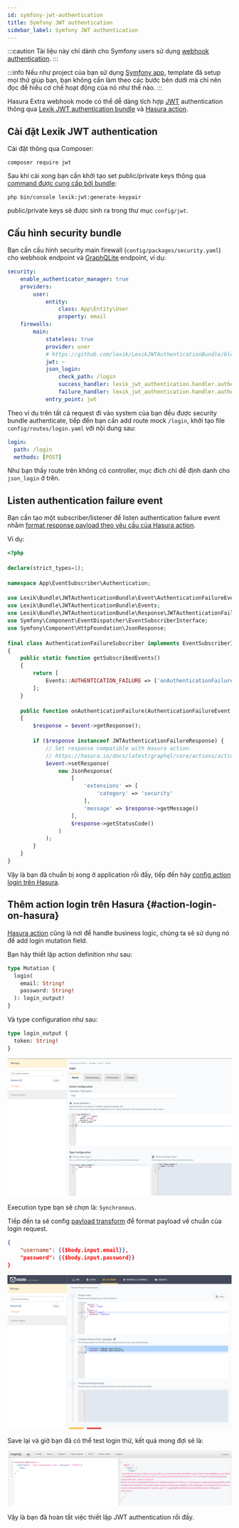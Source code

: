 ```yaml
---
id: symfony-jwt-authentication
title: Symfony JWT authentication
sidebar_label: Symfony JWT authentication
---
```


:::caution
Tài liệu này chỉ dành cho Symfony users sử dụng [webhook authentication](./01-webhook-authentication.mdx).
:::

:::info
Nếu như project của bạn sử dụng [Symfony app](../02-installation/02-application-templates.md), template đã setup mọi thứ giúp bạn,
bạn không cần làm theo các bước bên dưới mà chỉ nên đọc để hiểu cơ chế hoạt động của nó như thế nào.
:::

Hasura Extra webhook mode có thể dễ dàng tích hợp [JWT](https://jwt.io) authentication thông qua [Lexik JWT authentication bundle](https://github.com/lexik/LexikJWTAuthenticationBundle)
và [Hasura action](https://hasura.io/docs/latest/graphql/core/actions/index.html).

## Cài đặt Lexik JWT authentication

Cài đặt thông qua Composer:

```shell
composer require jwt
```

Sau khi cài xong bạn cần khởi tạo set public/private keys thông qua [command được cung cấp bởi bundle](https://github.com/lexik/LexikJWTAuthenticationBundle/blob/2.x/Resources/doc/index.md#generate-the-ssl-keys):

```shell
php bin/console lexik:jwt:generate-keypair
```

public/private keys sẽ được sinh ra trong thư mục `config/jwt`.

## Cấu hình security bundle

Bạn cần cấu hình security main firewall (`config/packages/security.yaml`) cho webhook endpoint và [GraphQLite](../03-handle-business-logic/02-graphql-server/01-graphqlite.md) endpoint,
ví dụ:

```yaml title="config/packages/security.yaml"
security:
    enable_authenticator_manager: true
    providers:
        user:
            entity:
                class: App\Entity\User
                property: email
    firewalls:
        main:
            stateless: true
            provider: user
            # https://github.com/lexik/LexikJWTAuthenticationBundle/blob/2.x/Resources/doc/index.md#configuration
            jwt: ~
            json_login:
                check_path: /login
                success_handler: lexik_jwt_authentication.handler.authentication_success
                failure_handler: lexik_jwt_authentication.handler.authentication_failure
            entry_point: jwt
```

Theo ví dụ trên tất cả request đi vào system của bạn đều được security bundle authenticate, tiếp đến bạn cần add route mock `/login`,
khởi tạo file `config/routes/login.yaml` với nội dung sau:

```yaml title="config/routes/login.yaml"
login:
  path: /login
  methods: [POST]
```

Như bạn thấy route trên không có controller, mục đích chỉ để định danh cho `json_login` ở trên.

## Listen authentication failure event

Bạn cần tạo một subscriber/listener để listen authentication failure event nhằm [format response payload theo yêu cầu của Hasura action](https://hasura.io/docs/latest/graphql/core/actions/action-handlers.html#returning-an-error-response).

Ví dụ:

```php title="src/EventSubscriber/Authentication/AuthenticationFailureSubscriber.php"
<?php

declare(strict_types=1);

namespace App\EventSubscriber\Authentication;

use Lexik\Bundle\JWTAuthenticationBundle\Event\AuthenticationFailureEvent;
use Lexik\Bundle\JWTAuthenticationBundle\Events;
use Lexik\Bundle\JWTAuthenticationBundle\Response\JWTAuthenticationFailureResponse;
use Symfony\Component\EventDispatcher\EventSubscriberInterface;
use Symfony\Component\HttpFoundation\JsonResponse;

final class AuthenticationFailureSubscriber implements EventSubscriberInterface
{
    public static function getSubscribedEvents()
    {
        return [
            Events::AUTHENTICATION_FAILURE => ['onAuthenticationFailure', -8]
        ];
    }

    public function onAuthenticationFailure(AuthenticationFailureEvent $event): void
    {
        $response = $event->getResponse();

        if ($response instanceof JWTAuthenticationFailureResponse) {
            // Set response compatible with Hasura action.
            // https://hasura.io/docs/latest/graphql/core/actions/action-handlers.html#returning-an-error-response
            $event->setResponse(
                new JsonResponse(
                    [
                        'extensions' => [
                            'category' => 'security'
                        ],
                        'message' => $response->getMessage()
                    ],
                    $response->getStatusCode()
                )
            );
        }
    }
}
```

Vậy là bạn đã chuẩn bị xong ở application rồi đấy, tiếp đến hãy [config action login trên Hasura](#action-login-on-hasura).

## Thêm action login trên Hasura {#action-login-on-hasura}

[Hasura action](https://hasura.io/docs/latest/graphql/core/actions/index.html) cũng là nơi để handle business logic, chúng ta
sẽ sử dụng nó để add login mutation field.

Bạn hãy thiết lập action definition như sau:

```GraphQL
type Mutation {
  login(
    email: String!
    password: String!
  ): login_output!
}
```

Và type configuration như sau:

```graphql
type login_output {
  token: String!
}
```

![add action login](../assets/jwt-authentication-action-login.png)

Execution type bạn sẽ chọn là: `Synchronous`.

Tiếp đến ta sẽ config [payload transform](https://hasura.io/docs/latest/graphql/core/actions/transforms.html#request-body) để format payload về
chuẩn của login request.

```json
{
    "username": {{$body.input.email}},
    "password": {{$body.input.password}}
}
```

![body transform](../assets/jwt-authentication-action-login-body-transform.png)

Save lại và giờ bạn đã có thể test login thử, kết quả mong đợi sẽ là:

![result](../assets/jwt-authentication-result.png)

Vậy là bạn đã hoàn tất việc thiết lập JWT authentication rồi đấy.